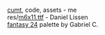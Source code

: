 [cumt](https://gitlab.com/ar-be/cumt), code, assets - me  
res/[m6x11.ttf](https://managore.itch.io/m6x11) - Daniel Lissen  
[fantasy 24](https://lospec.com/palette-list/fantasy-24) palette by Gabriel C.  
